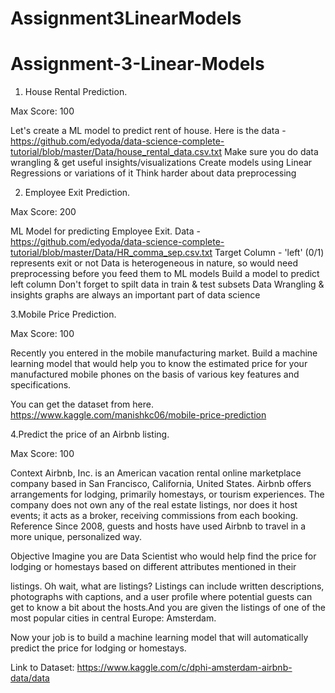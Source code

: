 # Assignment3LinearModels
# Assignment-3-Linear-Models

1. House Rental Prediction.

Max Score: 100

Let's create a ML model to predict rent of house.
Here is the data - https://github.com/edyoda/data-science-complete-tutorial/blob/master/Data/house_rental_data.csv.txt
Make sure you do data wrangling & get useful insights/visualizations
Create models using Linear Regressions or variations of it
Think harder about data preprocessing



2. Employee Exit Prediction.

Max Score: 200

ML Model for predicting Employee Exit.
Data - https://github.com/edyoda/data-science-complete-tutorial/blob/master/Data/HR_comma_sep.csv.txt
Target Column - 'left' (0/1) represents exit or not
Data is heterogeneous in nature, so would need preprocessing before you feed them to ML models
Build a model to predict left column
Don't forget to spilt data in train & test subsets
Data Wrangling & insights graphs are always an important part of data science



3.Mobile Price Prediction.

Max Score: 100

Recently you entered in the mobile manufacturing market. Build a machine learning model that would help you to know the estimated price for your manufactured mobile phones on the basis of various key features and specifications.

You can get the dataset from here. https://www.kaggle.com/manishkc06/mobile-price-prediction



4.Predict the price of an Airbnb listing.

Max Score: 100

Context
Airbnb, Inc. is an American vacation rental online marketplace company based in San Francisco, California, United States. Airbnb offers arrangements for lodging, primarily homestays, or tourism experiences. The company does not own any of the real estate listings, nor does it host events; it acts as a broker, receiving commissions from each booking. Reference
Since 2008, guests and hosts have used Airbnb to travel in a more unique, personalized way.

Objective
Imagine you are Data Scientist who would help find the price for lodging or homestays based on different attributes mentioned in their 

listings. Oh wait, what are listings? Listings can include written descriptions, photographs with captions, and a user profile where potential guests can get to know a bit about the hosts.And you are given the listings of one of the most popular cities in central Europe: Amsterdam.

Now your job is to build a machine learning model that will automatically predict the price for lodging or homestays.

Link to Dataset: https://www.kaggle.com/c/dphi-amsterdam-airbnb-data/data
